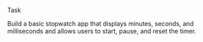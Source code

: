 Task

Build a basic stopwatch app that displays minutes, seconds, and milliseconds and allows users to start, pause, and reset the timer.

